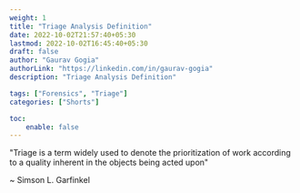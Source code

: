 ```yaml
---
weight: 1
title: "Triage Analysis Definition"
date: 2022-10-02T21:57:40+05:30
lastmod: 2022-10-02T16:45:40+05:30
draft: false
author: "Gaurav Gogia"
authorLink: "https://linkedin.com/in/gaurav-gogia"
description: "Triage Analysis Definition"

tags: ["Forensics", "Triage"]
categories: ["Shorts"]

toc:
    enable: false
---
```


"Triage is a term widely used to denote the prioritization of work according to a quality inherent in the objects being acted upon"

~ Simson L. Garfinkel